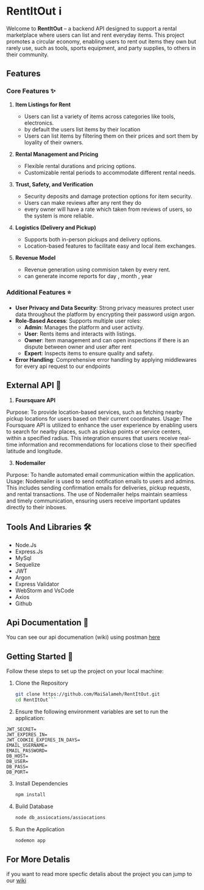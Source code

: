 # RentItOut  ℹ️

Welcome to **RentItOut** – a backend API designed to support a rental marketplace where users can list and rent everyday items. This project promotes a circular economy, enabling users to rent out items they own but rarely use, such as tools, sports equipment, and party supplies, to others in their community.

## Features

### Core Features ✨

1. **Item Listings for Rent**
   - Users can list a variety of items across categories like tools, electronics.
   - by default the users list items by their location
   - Users can list items by filtering them on their prices and sort them by loyality of their owners.

2. **Rental Management and Pricing**
   - Flexible rental durations and pricing options.
   - Customizable rental periods to accommodate different rental needs.

3. **Trust, Safety, and Verification**
   - Security deposits and damage protection options for item security.
   - Users can make reviews after any rent they do 
   - every owner will have a rate which taken from reviews of users, so the system is more reliable.

4. **Logistics (Delivery and Pickup)**
   - Supports both in-person pickups and delivery options.
   - Location-based features to facilitate easy and local item exchanges.

5. **Revenue Model**
   - Revenue generation using commision taken by every rent.
   - can generate income reports for day , month , year

   


### Additional Features ⭐

- **User Privacy and Data Security**: Strong privacy measures protect user data throughout the platform by encrypting their password usign argon.
- **Role-Based Access**: Supports multiple user roles:
  - **Admin**: Manages the platform and user activity.
  - **User**: Rents items and interacts with listings.
  - **Owner**: Item management and can open inspections if there is an dispute between owner and user after rent
  - **Expert**: Inspects items to ensure quality and safety.
- **Error Handling**: Comprehensive error handling by applying middlewares for every api request to our endpoints

## External API 📝

1. **Foursquare API**

Purpose: To provide location-based services, such as fetching nearby pickup locations for users based on their current coordinates.
Usage: The Foursquare API is utilized to enhance the user experience by enabling users to search for nearby places, such as pickup points or service centers, within a specified radius. This integration ensures that users receive real-time information and recommendations for locations close to their specified latitude and longitude.

3. **Nodemailer**

Purpose: To handle automated email communication within the application.
Usage: Nodemailer is used to send notification emails to users and admins. This includes sending confirmation emails for deliveries, pickup requests, and rental transactions. The use of Nodemailer helps maintain seamless and timely communication, ensuring users receive important updates directly to their inboxes.

## Tools And Libraries 🛠️
 - Node.Js 
 - Express.Js 
 - MySql 
 - Sequelize
 - JWT 
 - Argon 
 - Express Validator
 - WebStorm and VsCode
 - Axios
 - Github

## Api Documentation 📄
You can see our api documenation (wiki) using postman [here](https://documenter.getpostman.com/view/39143337/2sAY518Kpm#3c3d74e7-0ba3-4731-a9d0-bfd76a9f660f)

## Getting Started 🚀

Follow these steps to set up the project on your local machine:

1. Clone the Repository
   ```bash
   git clone https://github.com/MaiSalameh/RentItOut.git
   cd RentItOut```

2. Ensure the following environment variables are set to run the application:

```plaintext
JWT_SECRET=
JWT_EXPIRES_IN=
JWT_COOKIE_EXPIRES_IN_DAYS=
EMAIL_USERNAME=
EMAIL_PASSWORD=
DB_HOST=
DB_USER=
DB_PASS=
DB_PORT=
```
3. Install Dependencies
    ```bash
    npm install
    ```
4. Build Database
    ```bash
    node db_assiocations/assiocations
    ```
5. Run the Application
    ```bash
    nodemon app
    ```
## For More Detalis
if you want to read more specfic detalis about the project you can jump to our [wiki](https://github.com/MaiSalameh/RentItOut/wiki)
